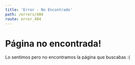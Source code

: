```yaml
---
title: 'Error - No Encontrado'
path: /errors/404
route: error_404
---
```

<div class="flex flex-col items-center justify-center min-h-screen">
    <h1 class="text-2xl ">Página no encontrada!</h1>
    <p>Lo sentimos pero no encontramos la página que buscabas :(</p>
</div>